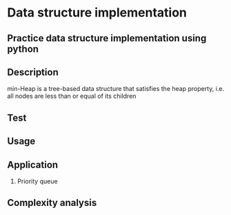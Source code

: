 # Data structure implementation
## Practice data structure implementation using python

## Description
min-Heap is a tree-based data structure that satisfies the heap property, i.e. all nodes are less than or equal of its children

## Test

## Usage

## Application
1. Priority queue

## Complexity analysis
